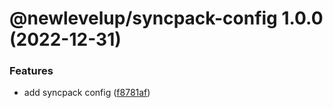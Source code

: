 # @newlevelup/syncpack-config 1.0.0 (2022-12-31)


### Features

* add syncpack config ([f8781af](https://github.com/newlevelup/config/commit/f8781af8cd773231c96950179d50924eb122495f))
